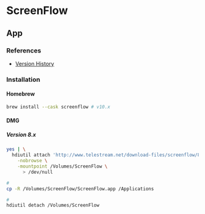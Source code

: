 # ScreenFlow

## App

### References

- [Version History](http://www.telestream.net/screenflow/versions.htm)

### Installation

#### Homebrew

```sh
brew install --cask screenflow # v10.x
```

#### DMG

##### Version 8.x

```sh
yes | \
  hdiutil attach 'http://www.telestream.net/download-files/screenflow/8-2/ScreenFlow-8.2.6.dmg' \
    -nobrowse \
    -mountpoint /Volumes/ScreenFlow \
      > /dev/null

#
cp -R /Volumes/ScreenFlow/ScreenFlow.app /Applications

#
hdiutil detach /Volumes/ScreenFlow
```
